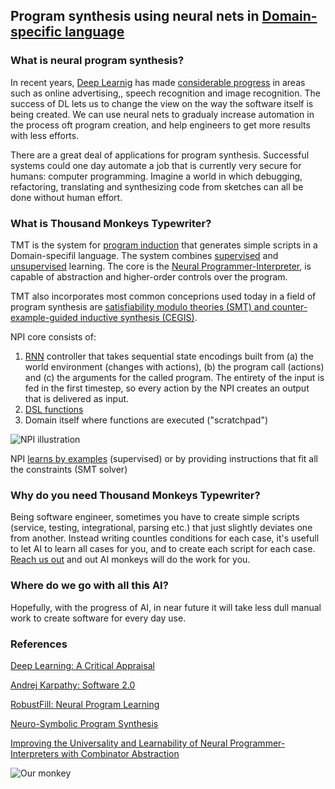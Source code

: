 ## Program synthesis using neural nets in [Domain-specific language](https://en.wikipedia.org/wiki/Domain-specific_language)

### What is neural program synthesis?

In recent years, [Deep Learnig](https://en.wikipedia.org/wiki/Deep_learning) has made [considerable progress](https://arxiv.org/ftp/arxiv/papers/1801/1801.00631.pdf) in areas such as online advertising,, speech recognition and image recognition.  The success of DL lets us to change the view on the way the software itself is being created. We can use neural nets to gradualy increase automation in the process oft program creation, and help engineers to get more results with less efforts.

There are a great deal of applications for program synthesis. Successful systems could one day
automate a job that is currently very secure for humans: computer programming. Imagine a world
in which debugging, refactoring, translating and synthesizing code from sketches can all be done
without human effort. 

### What is Thousand Monkeys Typewriter?

TMT is the system for [program induction](https://arxiv.org/abs/1703.07469) that generates simple scripts in a Domain-specifil language. The system combines [supervised](https://en.wikipedia.org/wiki/Supervised_learning) and [unsupervised](https://en.wikipedia.org/wiki/Unsupervised_learning) learning. The core is the [Neural Programmer-Interpreter](https://arxiv.org/abs/1511.06279), is capable of abstraction and higher-order controls over the program.

TMT also incorporates most common conceprions used today in a field of program synthesis are [satisfiability modulo theories (SMT) and counter-example-guided inductive synthesis (CEGIS)](http://rsta.royalsocietypublishing.org/content/375/2104/20150403).

NPI core consists of:
1. [RNN](https://en.wikipedia.org/wiki/Recurrent_neural_network) controller that takes sequential state encodings built from (a) the world environment
(changes with actions), (b) the program call (actions) and (c) the arguments for the called
program. The entirety of the input is fed in the first timestep, so every action by the NPI
creates an output that is delivered as input.
2. [DSL functions](https://github.com/ThousandMonkeysTypewriter/DomainSpecificLanguage)
3. Domain itself where functions are executed ("scratchpad")

![NPI illustration](https://thousandmonkeystypewriter.github.io/npi.gif)

NPI [learns by examples](https://arxiv.org/pdf/1802.02353.pdf) (supervised) or by providing instructions that fit all the constraints (SMT solver)


### Why do you need Thousand Monkeys Typewriter?

Being software engineer, sometimes you have to create simple scripts (service, testing, integrational, parsing etc.) that just slightly deviates one from another. Instead writing countles conditions for each case, it's usefull to let AI to learn all cases for you, and to create each script for each case. [Reach us out](mailto:&#110;&#097;&#121;&#110;&#097;&#109;&#101;&#064;&#103;&#109;&#097;&#105;&#108;&#046;&#099;&#111;&#109;) and out AI monkeys will do the work for you.


### Where do we go with all this AI?

Hopefully, with the progress of AI, in near future it will take less dull manual work to create software for every day use.

### References

[Deep Learning: A Critical Appraisal](https://arxiv.org/ftp/arxiv/papers/1801/1801.00631.pdf)

[Andrej Karpathy: Software 2.0](https://medium.com/@karpathy/software-2-0-a64152b37c35)

[RobustFill: Neural Program Learning](https://arxiv.org/abs/1703.07469)

[Neuro-Symbolic Program Synthesis](https://www.microsoft.com/en-us/research/publication/neuro-symbolic-program-synthesis-2/)

[Improving the Universality and Learnability of Neural Programmer-Interpreters with Combinator Abstraction](https://arxiv.org/abs/1802.02696)


![Our monkey](https://thousandmonkeystypewriter.github.io/220px-Chimpanzee_seated_at_typewriter.jpg)
